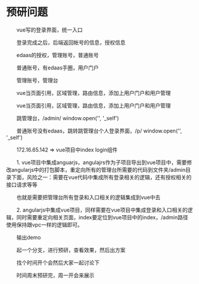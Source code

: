 # 预研问题

　　vue写的登录界面，统一入口

　　登录完成之后，后端返回帐号的信息，授权信息

　　edaas的授权，管理账号，普通账号

　　普通账号，有edaas手圈，用户门户

　　管理账号，管理台

　　vue当页面引用，区域管理，路由信息，添加上用户门户和用户管理

　　vue当页面引用，区域管理，路由信息，添加上用户门户和用户管理

　　跳管理台，/admin/ window.open('', '\_self')

　　普通账号没有edaas，跳转跳管理台个人登录界面，/p/ window.open('', '\_self')

　　172.16.65.142 =\> vue项目中index login组件

　　1\. vue项目中集成anguarjs，angulajrs作为子项目导出到vue项目中，需要修改angularjs中的打包脚本，重定向所有的管理台所需要的代码到文件夹/admin目录下面，风险之一：需要在vue代码中集成所有登录相关的逻辑，还有授权相关的接口请求等等

　　也就是需要把管理台所有登录和入口相关的逻辑集成到vue中去

　　2\. angularjs中集成vue项目，同样需要在vue项目中集成登录和入口相关的逻辑，同时需要重定向相关页面，index要定位到vue项目中的index，/admin路径使用保持跟vpc一样的逻辑即可。

　　输出demo

　　起一个分支，进行预研，查看效果，然后出方案

　　找个时间开个会然后大家一起讨论下

　　时间周末预研完，周一开会来展示
